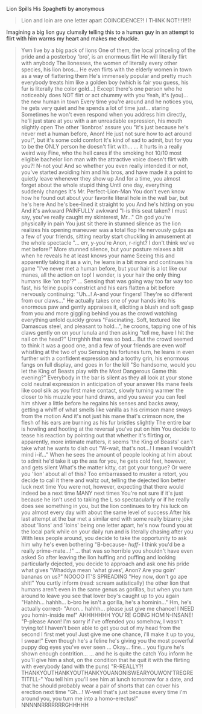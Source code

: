 Lion Spills His Spaghetti by anonymous

>Lion and loin are one letter apart
COINCIDENCE?! I THINK NOT!!!1!!1!

Imagining a big lion guy clumsily telling this to a human guy in an attempt to flirt with him warms my heart and makes me chuckle.

>Ywn live by a big pack of lions
>One of them, the local princeling of the pride and a posterboy 'bro', is an enormous flirt
>He will literally flirt with anybody
>The lionesses, the women of literally every other species, his lion bros...
>He even flirts with the elderly women in town as a way of flattering them
>He's immensely popular and pretty much everybody treats him like a golden boy (which is fair you guess, his fur is literally the color gold...)
>Except there's one person who he noticeably does NOT flirt or act chummy with you
>Yeah, it's (you)... the new human in town
>Every time you're around and he notices you, he gets very quiet and he spends a lot of time just... staring
>Sometimes he won't even respond when you address him directly, he'll just stare at you with a an unreadable expression, his mouth slightly open
>The other 'lionbros' assure you "it's just because he's never met a human before, Anon! He just not sure how to act around you!", but it's some cold comfort
>It's kind of sad to admit, but for you to be the ONLY person he doesn't flirt with...
>... it hurts in a really weird way
>Fine, who the hell cares if the smoking hot 10/10 most eligible bachelor lion man with the attractive voice doesn't flirt with you?! N-not you!
>And so whether you even really intended it or not, you've started avoiding him and his bros, and have made it a point to quietly leave whenever they show up
>And for a time, you almost forget about the whole stupid thing
>Until one day, everything suddenly changes
>It's Mr. Perfect-Lion-Man
>You don't even know how he found out about your favorite literal hole in the wall bar, but he's here
>And he's bee-lined it straight to you
>And he's hitting on you
>And it's awkward
>PAINFULLY awkward
>"I-is this seat taken? I must say, you've really caught my skinterest, Mr..."
>Oh god you're physically in pain
>You just sit there in stunned silence as the lion realizes his opening maneuver was a total flop
>He nervously gulps as a few of your friends, sitting nearby start chuckling in amusement at the whole spectacle
>"... err, y-you're Anon, r-right? I don't think we've met before!"
>More stunned silence, but your posture relaxes a bit when he reveals he at least knows your name
>Seeing this and apparently taking it as a win, he leans in a bit more and continues his game
>"I've never met a human before, but your hair is a lot like our manes, all the action on top! I wonder, is your hair the only thing humans like 'on top'?"
>...
>Sensing that was going way too far way too fast, his feline pupils constrict and his ears flatten a bit before nervously continuing:
>"Uh...! A-and your fingers! They're so different from our claws..."
>He actually takes one of your hands into his enormous paw and gently appraises it, eliciting a blush and soft gasp from you and more giggling behind you as the crowd watching everything unfold quickly grows
>"Fascinating. Soft, textured like Damascus steel, and pleasant to hold...", he croons, tapping one of his claws gently on on your lunula and then asking "tell me, have I hit the nail on the head?"
>Urrrghhh that was so bad...
>But the crowd seemed to think it was a good one, and a few of your friends are even wolf whistling at the two of you
>Sensing his fortunes turn, he leans in even further with a confident expression and a toothy grin, his enormous fangs on full display, and goes in for the kill
>"So handsome, would you let the King of Beasts play with the Most Dangerous Game this evening?"
>Everybody in the bar is silent as they all look at your stone cold neutral expression in anticipation of your answer
>His mane feels like cool silk as you first make contact, slowly turning warmer the closer to his muzzle your hand draws, and you swear you can feel him shiver a little before he regains his senses and backs away, getting a whiff of what smells like vanilla as his crimson mane sways from the motion
>And it's not just his mane that's crimson now, the flesh of his ears are burning as his fur bristles slightly
>The entire bar is howling and hooting at the reversal you've put on him
>You decide to tease his reaction by pointing out that whether it's flirting or, apparently, more intimate matters, it seems 'the King of Beasts' can't take what he wants to dish out
>"W-wait, that's not...! I mean I wouldn't mind i-if..."
>When he sees the amount of people looking at him about to admit he'd take it up the ass for you, he gets cold feet, however, and gets silent
>What's the matter kitty, cat got your tongue? Or were you 'lion' about all of this?
>Too embarrassed to muster a retort, you decide to call it there and waltz out, telling the dejected lion better luck next time
>You were not, however, expecting that there would indeed be a next time
>MANY next times
>You're not sure if it's just because he isn't used to taking the L so spectacularly or if he really does see something in you, but the lion continues to try his luck on you almost every day with about the same level of success
>After his last attempt at the bar met a similar end with some really bizarre joke about 'lions' and 'loins' being one letter apart, he's now found you at the local park while on your daily run and is literally chasing after you
>With less people around, you decide to take the opportunity to ask him why he's even bothering
>"B-because- *huff*- I think you'd be a really prime-mate...!"
>... that was so horrible you shouldn't have even asked
>So after leaving the lion huffing and puffing and looking particularly dejected, you decide to approach and ask one his pride what gives
>"Whaddya mean 'what gives', Anon? Are you goin' bananas on us?"
>NOOOO IT'S SPREADING
>"Hey now, don't go ape shit!"
>You curtly inform (read: scream autistically) the other lion that humans aren't even in the same genus as gorillas, but when you turn around to leave you see that lover boy's caught up to you again
>"Hahhh... hahhh... b-bro he isn't a gorilla, he's a hominin..."
>Hm, he's actually correct-
>"Anon... hahhh... please just give me chance! I NEED you homin-inside me!"
>AHHHHHHH YOU'RE GOING HOMIN-INSANE!
>"P-please Anon! I'm sorry if i've offended you somehow, I wasn't trying to! I haven't been able to get you out of my head from the second I first met you! Just give me one chance, i'll make it up to you, I swear!"
>Even though he's a feline he's giving you the most powerful puppy dog eyes you've ever seen
>...
>Okay... fine... you figure he's shown enough contrition...
>... and he is quite the catch
>You inform he you'll give him a shot, on the condition that he quit it with the flirting with everybody (and with the puns)
>"R-REALLY?! THANKYOUTHANKYOUTHANKYOUANONISWEARYOUWON'TREGRETITI'LL-"
>You tell him you'll see him at lunch tomorrow for a date, and that he should probably wear a pair of shorts that can cover his erection next time
>"Gh...! W-well that's just because every time i'm around you, you turn me into a homo-erectus!"
>NNNNNRRRRRRRGHHHHH